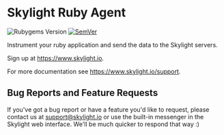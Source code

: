 # Skylight Ruby Agent

![Rubygems Version](https://img.shields.io/gem/v/skylight.svg)
[![SemVer](https://api.dependabot.com/badges/compatibility_score?dependency-name=skylight&package-manager=bundler&version-scheme=semver)](https://dependabot.com/compatibility-score.html?dependency-name=skylight&package-manager=bundler&version-scheme=semver)

Instrument your ruby application and send the data to the Skylight
servers.

Sign up at https://www.skylight.io.

For more documentation see https://www.skylight.io/support.


## Bug Reports and Feature Requests

If you've got a bug report or have a feature you'd like to request, please contact us at support@skylight.io or use the built-in messenger in the Skylight web interface. We'll be much quicker to respond that way :)

